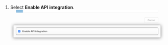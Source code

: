 1. Select **Enable API integration**.
  !["Enable API integration" checkbox for Okta application](/assets/images/help/saml/okta-enable-api-integration.png)